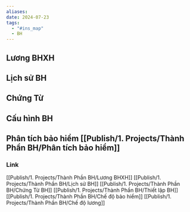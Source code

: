 ```yaml
---
aliases: 
date: 2024-07-23
tags:
  - "#ins_map"
  - BH
---
```

## Lương BHXH 
## Lịch sử BH 
## Chứng Từ 
## Cấu hình BH

## Phân tích bảo hiểm [[Publish/1. Projects/Thành Phần BH/Phân tích bảo hiểm]]



### Link
[[Publish/1. Projects/Thành Phần BH/Lương BHXH]] 
[[Publish/1. Projects/Thành Phần BH/Lịch sử BH]] 
[[Publish/1. Projects/Thành Phần BH/Chứng Từ BH]] 
[[Publish/1. Projects/Thành Phần BH/Thiết lập BH]] 
[[Publish/1. Projects/Thành Phần BH/Chế độ bảo hiểm]]
[[Publish/1. Projects/Thành Phần BH/Chế độ lương]]

